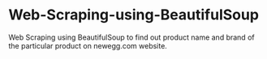 # Web-Scraping-using-BeautifulSoup
Web Scraping using BeautifulSoup to find out product name and brand of the particular product on newegg.com website.
